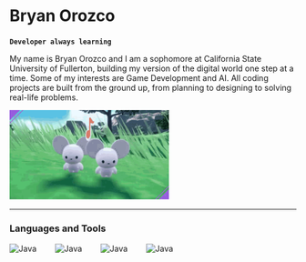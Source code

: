 # Bryan Orozco

**`Developer always learning `**

My name is Bryan Orozco and I am a sophomore at California State University of Fullerton, building my version of the digital world one step at a time. Some of my interests are Game Development and AI. All coding projects are built from the ground up, from planning to designing to solving real-life problems.



<img src="https://github.com/Bryancostco/Bryancostco/blob/main/pokemon-maushold.gif" width="280">

---

### Languages and Tools

<img align="left" alt="Java" width="70px" style="padding-right:10px" src="https://cdn.jsdelivr.net/gh/devicons/devicon@latest/icons/python/python-original.svg" /> 
<img align="left" alt="Java" width="70px" style="padding-right:10px" src="https://cdn.jsdelivr.net/gh/devicons/devicon@latest/icons/cplusplus/cplusplus-original.svg" />
<img align="left" alt="Java" width="70px" style="padding-right:10px" src="https://cdn.jsdelivr.net/gh/devicons/devicon@latest/icons/git/git-original.svg" />
<img align="left" alt="Java" width="70px" style="padding-right:10px" src="https://cdn.jsdelivr.net/gh/devicons/devicon@latest/icons/html5/html5-original.svg" />
<br />



#            
          
